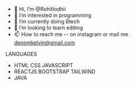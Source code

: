 - 👋 Hi, I’m @Rohitlodhii
- 👀 I’m interested in programming
- 🌱 I’m currently doing Btech
- 💞️ I’m looking to learn editing
- 📫 How to reach me -- on instagram or mail me denomkelvin@gmail.com

LANGUAGES

- HTML CSS JAVASCRIPT
- REACTJS BOOTSTRAP TAILWIND
- JAVA 
<!---
Rohitlodhii/Rohitlodhii is a ✨ special ✨ repository because its `README.md` (this file) appears on your GitHub profile.
You can click the Preview link to take a look at your changes.
--->
